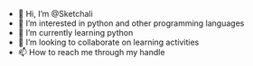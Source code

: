 - 👋 Hi, I’m @Sketchali
- 👀 I’m interested in python and other programming languages
- 🌱 I’m currently learning python
- 💞️ I’m looking to collaborate on learning activities
- 📫 How to reach me through my handle

<!---
Sketchali/Sketchali is a ✨ special ✨ repository because its `README.md` (this file) appears on your GitHub profile.
You can click the Preview link to take a look at your changes.
--->
